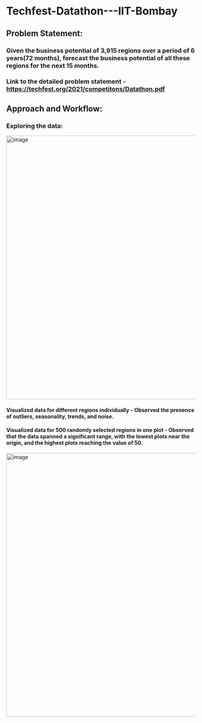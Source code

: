 # Techfest-Datathon---IIT-Bombay

## Problem Statement:
### Given the business potential of 3,915 regions over a period of 6 years(72 months), forecast the business potential of all these regions for the next 15 months. 
### Link to the detailed problem statement - https://techfest.org/2021/competitons/Datathon.pdf

## Approach and Workflow:
### Exploring the data:
<img width="700" alt="image" src="https://user-images.githubusercontent.com/77911251/157307309-b094b2c1-eaa3-46f8-bf6e-76121c021052.png">

#### Visualized data for different regions individually - Observed the presence of outliers, seasonality, trends, and noise.

#### Visualized data for 500 randomly selected regions in one plot - Observed that the data spanned a significant range, with the lowest plots near the origin, and the highest plots reaching the value of 50.
<img width="700" alt="image" src="https://user-images.githubusercontent.com/77911251/173175697-2f0be313-4754-4026-b103-61282d3e420a.jpg">
